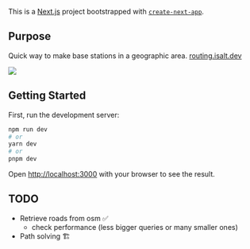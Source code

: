 This is a [Next.js](https://nextjs.org/) project bootstrapped with [`create-next-app`](https://github.com/vercel/next.js/tree/canary/packages/create-next-app).

## Purpose
Quick way to make base stations in a geographic area.
[routing.isalt.dev](https://routing.isalt.dev)

![](https://isalt.dev/img/routing/v_001.png)

## Getting Started

First, run the development server:

```bash
npm run dev
# or
yarn dev
# or
pnpm dev
```

Open [http://localhost:3000](http://localhost:3000) with your browser to see the result.

## TODO

- Retrieve roads from osm ✅
    - check performance (less bigger queries or many smaller ones)
- Path solving 🏗️
